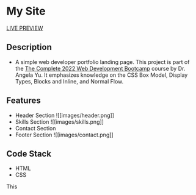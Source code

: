 # My Site
[LIVE PREVIEW]()

## Description
- A simple web developer portfolio landing page. This project is part of the
[The Complete 2022 Web Development Bootcamp](https://www.udemy.com/course/the-complete-web-development-bootcamp/ ) course by Dr. Angela Yu. It emphasizes knowledge on the CSS Box Model, Display Types, Blocks and Inline, and Normal Flow.

## Features
- Header Section
![[images/header.png]]
- Skills Section
![[images/skills.png]]
- Contact Section
- Footer Section
![[images/contact.png]]

## Code Stack
- HTML
- CSS

This
